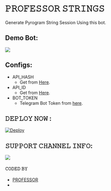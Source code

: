 # 𝙿𝚁𝙾𝙵𝙴𝚂𝚂𝙾𝚁 𝚂𝚃𝚁𝙸𝙽𝙶𝚂
Generate Pyrogram String Session Using this bot.

## Demo Bot:
<a href="https://t.me/Professor_Strings_bot"><img src="https://img.shields.io/badge/Telegram-Bot-red.svg?logo=telegram"></a>

## Configs:
- API_HASH
  - Get from [Here](https://my.telegram.org).
- API_ID
  - Get from [Here](https://my.telegram.org).
- BOT_TOKEN
  - Telegram Bot Token from [here](https://t.me/BotFather).

## 𝙳𝙴𝙿𝙻𝙾𝚈 𝙽𝙾𝚆 :
[![Deploy](https://www.herokucdn.com/deploy/button.svg)](https://heroku.com/deploy?template=https://github.com/Professor-OS/Professor-Strings)

## 𝚂𝚄𝙿𝙿𝙾𝚁𝚃 𝙲𝙷𝙰𝙽𝙽𝙴𝙻 𝙸𝙽𝙵𝙾:
<a href="https://t.me/PROFESSOR_AGORA"><img src="https://img.shields.io/badge/Telegram-Join%20Telegram%20Group-blue.svg?logo=telegram"></a>

#### 𝙲𝙾𝙳𝙴𝙳 𝙱𝚈
- [PROFESSOR](https://github.com/Professor-Money-Heist)
- 


